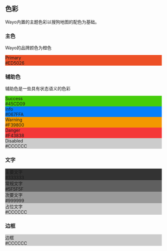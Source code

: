 ## 色彩
Wayo内置的主题色彩以搜狗地图的配色为基础。

### 主色
Wayo的品牌颜色为橙色
<div class="color-item" style="background-color:#ED5026;">
  <div class="color-item__content">
    <label>Primary</label>
    <br>
    <span>#ED5026</span>
  </div>
</div>

### 辅助色
辅助色是一些具有状态语义的色彩
<div class="color-item" style="background-color:#45CD09;">
  <div class="color-item__content">
    <label>Success</label>
    <br>
    <span>#45CD09</span>
  </div>
</div>
<div class="color-item" style="background-color:#067FFA;">
  <div class="color-item__content">
    <label>Info</label>
    <br>
    <span>#067FFA</span>
  </div>
</div>
<div class="color-item" style="background-color:#F39800;">
  <div class="color-item__content">
    <label>Warning</label>
    <br>
    <span>#F39800</span>
  </div>
</div>
<div class="color-item" style="background-color:#F43838;">
  <div class="color-item__content">
    <label>Danger</label>
    <br>
    <span>#F43838</span>
  </div>
</div>
<div class="color-item" style="background-color:#CCCCCC;">
  <div class="color-item__content">
    <label>Disabled</label>
    <br>
    <span>#CCCCCC</span>
  </div>
</div>

### 文字
<div class="color-item" style="background-color:#333333;">
  <div class="color-item__content">
    <label>主要文字</label>
    <br>
    <span>#333333</span>
  </div>
</div>
<div class="color-item" style="background-color:#5F5F5F;">
  <div class="color-item__content">
    <label>常规文字</label>
    <br>
    <span>#5F5F5F</span>
  </div>
</div>
<div class="color-item" style="background-color:#999999;">
  <div class="color-item__content">
    <label>次要文字</label>
    <br>
    <span>#999999</span>
  </div>
</div>
<div class="color-item" style="background-color:#CCCCCC;">
  <div class="color-item__content">
    <label>占位文字</label>
    <br>
    <span>#CCCCCC</span>
  </div>
</div>

### 边框
<div class="color-item" style="background-color:#CCCCCC;">
  <div class="color-item__content">
    <label>边框</label>
    <br>
    <span>#CCCCCC</span>
  </div>
</div>